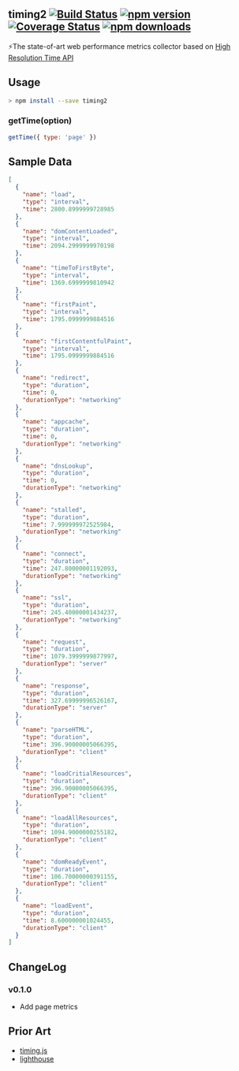 timing2 [![Build Status](https://travis-ci.org/debug-tips/timing2.svg)](https://travis-ci.org/debug-tips/timing2) [![npm version](https://badge.fury.io/js/timing2.svg)](http://badge.fury.io/js/timing2) [![Coverage Status](https://coveralls.io/repos/github/debug-tips/timing2/badge.svg?branch=master)](https://coveralls.io/github/debug-tips/timing2?branch=master) [![npm downloads](https://img.shields.io/npm/dm/timing2.svg)](https://www.npmjs.com/package/timing2)
------------
⚡️The state-of-art web performance metrics collector based on [High Resolution Time API](https://www.w3.org/TR/hr-time-2/)

## Usage

```bash
> npm install --save timing2
```

### getTime(option)

```js
getTime({ type: 'page' })
```

## Sample Data

```json
[
  {
    "name": "load",
    "type": "interval",
    "time": 2800.8999999728985
  },
  {
    "name": "domContentLoaded",
    "type": "interval",
    "time": 2094.2999999970198
  },
  {
    "name": "timeToFirstByte",
    "type": "interval",
    "time": 1369.6999999810942
  },
  {
    "name": "firstPaint",
    "type": "interval",
    "time": 1795.0999999884516
  },
  {
    "name": "firstContentfulPaint",
    "type": "interval",
    "time": 1795.0999999884516
  },
  {
    "name": "redirect",
    "type": "duration",
    "time": 0,
    "durationType": "networking"
  },
  {
    "name": "appcache",
    "type": "duration",
    "time": 0,
    "durationType": "networking"
  },
  {
    "name": "dnsLookup",
    "type": "duration",
    "time": 0,
    "durationType": "networking"
  },
  {
    "name": "stalled",
    "type": "duration",
    "time": 7.999999972525984,
    "durationType": "networking"
  },
  {
    "name": "connect",
    "type": "duration",
    "time": 247.80000001192093,
    "durationType": "networking"
  },
  {
    "name": "ssl",
    "type": "duration",
    "time": 245.40000001434237,
    "durationType": "networking"
  },
  {
    "name": "request",
    "type": "duration",
    "time": 1079.3999999877997,
    "durationType": "server"
  },
  {
    "name": "response",
    "type": "duration",
    "time": 327.69999996526167,
    "durationType": "server"
  },
  {
    "name": "parseHTML",
    "type": "duration",
    "time": 396.90000005066395,
    "durationType": "client"
  },
  {
    "name": "loadCritialResources",
    "type": "duration",
    "time": 396.90000005066395,
    "durationType": "client"
  },
  {
    "name": "loadAllResources",
    "type": "duration",
    "time": 1094.9000000255182,
    "durationType": "client"
  },
  {
    "name": "domReadyEvent",
    "type": "duration",
    "time": 106.70000000391155,
    "durationType": "client"
  },
  {
    "name": "loadEvent",
    "type": "duration",
    "time": 8.600000001024455,
    "durationType": "client"
  }
]
```

## ChangeLog

### v0.1.0
- Add page metrics

## Prior Art

- [timing.js](https://github.com/addyosmani/timing.js)
- [lighthouse](https://github.com/GoogleChrome/lighthouse)
